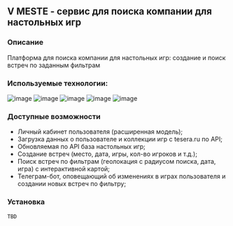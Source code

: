 ## V MESTE - сервис для поиска компании для настольных игр
### Описание
Платформа для поиска компании для настольных игр: создание и поиск встреч по заданным фильтрам  
### Используемые технологии:
![image](https://img.shields.io/badge/Python-FFD43B?style=for-the-badge&logo=python&logoColor=blue)
![image](https://img.shields.io/badge/Django-092E20?style=for-the-badge&logo=django&logoColor=green)
![image](https://img.shields.io/badge/HTML5-E34F26?style=for-the-badge&logo=html5&logoColor=white)
![image](https://img.shields.io/badge/Bootstrap-563D7C?style=for-the-badge&logo=bootstrap&logoColor=white)
![image](https://img.shields.io/badge/PostgreSQL-316192?style=for-the-badge&logo=postgresql&logoColor=white)
### Доступные возможности
- Личный кабинет пользователя (расширенная модель);
- Загрузка данных о пользователе и коллекции игр с tesera.ru по API;
- Обновляемая по API база настольных игр;
- Создание встреч (место, дата, игры, кол-во игроков и т.д.);
- Поиск встреч по фильтрам (геолокация с радиусом поиска, дата, игра) с интерактивной картой;
- Телеграм-бот, оповещающий об изменениях в играх пользователя и создании новых встреч по фильтру;

### Установка
```
TBD
```
